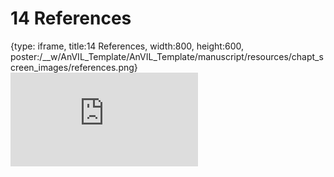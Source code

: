 # 14 References
 
{type: iframe, title:14 References, width:800, height:600, poster:/__w/AnVIL_Template/AnVIL_Template/manuscript/resources/chapt_screen_images/references.png}
![](https://jhudatascience.org/AnVIL_Template/references.html)
 

 
